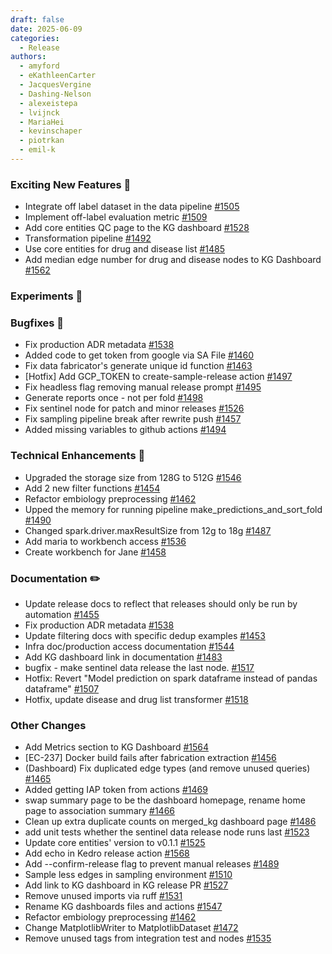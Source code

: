 ```yaml
---
draft: false
date: 2025-06-09
categories:
  - Release
authors:
  - amyford
  - eKathleenCarter
  - JacquesVergine
  - Dashing-Nelson
  - alexeistepa
  - lvijnck
  - MariaHei
  - kevinschaper
  - piotrkan
  - emil-k
---
```


### Exciting New Features 🎉
- Integrate off label dataset in the data pipeline [#1505](https://github.com/everycure-org/matrix/pull/1505)
- Implement off-label evaluation metric [#1509](https://github.com/everycure-org/matrix/pull/1509)
- Add core entities QC page to the KG dashboard [#1528](https://github.com/everycure-org/matrix/pull/1528) 
- Transformation pipeline [#1492](https://github.com/everycure-org/matrix/pull/1492)
- Use core entities for drug and disease list [#1485](https://github.com/everycure-org/matrix/pull/1485)
- Add median edge number for drug and disease nodes to KG Dashboard [#1562](https://github.com/everycure-org/matrix/pull/1562)
### Experiments 🧪
### Bugfixes 🐛
- Fix production ADR metadata [#1538](https://github.com/everycure-org/matrix/pull/1538)
- Added code to get token from google via SA File [#1460](https://github.com/everycure-org/matrix/pull/1460)
- Fix data fabricator's generate unique id function [#1463](https://github.com/everycure-org/matrix/pull/1463)
- [Hotfix] Add GCP_TOKEN to create-sample-release action [#1497](https://github.com/everycure-org/matrix/pull/1497)
- Fix headless flag removing manual release prompt [#1495](https://github.com/everycure-org/matrix/pull/1495)
- Generate reports once - not per fold [#1498](https://github.com/everycure-org/matrix/pull/1498)
- Fix sentinel node for patch and minor releases [#1526](https://github.com/everycure-org/matrix/pull/1526)
- Fix sampling pipeline break after rewrite push [#1457](https://github.com/everycure-org/matrix/pull/1457)
- Added missing variables to github actions [#1494](https://github.com/everycure-org/matrix/pull/1494)
### Technical Enhancements 🧰
- Upgraded the storage size from 128G to 512G [#1546](https://github.com/everycure-org/matrix/pull/1546)
- Add 2 new filter functions [#1454](https://github.com/everycure-org/matrix/pull/1454)
- Refactor embiology preprocessing [#1462](https://github.com/everycure-org/matrix/pull/1462)
- Upped the memory for running pipeline make_predictions_and_sort_fold [#1490](https://github.com/everycure-org/matrix/pull/1490)
- Changed spark.driver.maxResultSize from 12g to 18g [#1487](https://github.com/everycure-org/matrix/pull/1487)
- Add maria to workbench access [#1536](https://github.com/everycure-org/matrix/pull/1536)
- Create workbench for Jane [#1458](https://github.com/everycure-org/matrix/pull/1458)
### Documentation ✏️
- Update release docs to reflect that releases should only be run by automation [#1455](https://github.com/everycure-org/matrix/pull/1455)
- Fix production ADR metadata [#1538](https://github.com/everycure-org/matrix/pull/1538)
- Update filtering docs with specific dedup examples [#1453](https://github.com/everycure-org/matrix/pull/1453)
- Infra doc/production access documentation [#1544](https://github.com/everycure-org/matrix/pull/1544)
- Add KG dashboard link in documentation [#1483](https://github.com/everycure-org/matrix/pull/1483)
- bugfix - make sentinel data release the last node. [#1517](https://github.com/everycure-org/matrix/pull/1517)
- Hotfix: Revert "Model prediction on spark dataframe instead of pandas dataframe" [#1507](https://github.com/everycure-org/matrix/pull/1507)
- Hotfix, update disease and drug list transformer [#1518](https://github.com/everycure-org/matrix/pull/1518)

### Other Changes
- Add Metrics section to KG Dashboard [#1564](https://github.com/everycure-org/matrix/pull/1564)
- [EC-237] Docker build fails after fabrication extraction [#1456](https://github.com/everycure-org/matrix/pull/1456)
- (Dashboard) Fix duplicated edge types (and remove unused queries) [#1465](https://github.com/everycure-org/matrix/pull/1465)
- Added getting IAP token from actions [#1469](https://github.com/everycure-org/matrix/pull/1469)
- swap summary page to be the dashboard homepage, rename home page to association summary [#1466](https://github.com/everycure-org/matrix/pull/1466)
- Clean up extra duplicate counts on merged_kg dashboard page [#1486](https://github.com/everycure-org/matrix/pull/1486)
- add unit tests whether the sentinel data release node runs last [#1523](https://github.com/everycure-org/matrix/pull/1523)
- Update core entities' version to v0.1.1 [#1525](https://github.com/everycure-org/matrix/pull/1525)
- Add echo in Kedro release action  [#1568](https://github.com/everycure-org/matrix/pull/1568)
- Add --confirm-release flag to prevent manual releases [#1489](https://github.com/everycure-org/matrix/pull/1489)
- Sample less edges in sampling environment [#1510](https://github.com/everycure-org/matrix/pull/1510)
- Add link to KG dashboard in KG release PR [#1527](https://github.com/everycure-org/matrix/pull/1527)
- Remove unused imports via ruff [#1531](https://github.com/everycure-org/matrix/pull/1531)
- Rename KG dashboards files and actions [#1547](https://github.com/everycure-org/matrix/pull/1547)
- Refactor embiology preprocessing [#1462](https://github.com/everycure-org/matrix/pull/1462)
- Change MatplotlibWriter to MatplotlibDataset [#1472](https://github.com/everycure-org/matrix/pull/1472)
- Remove unused tags from integration test and nodes [#1535](https://github.com/everycure-org/matrix/pull/1535)